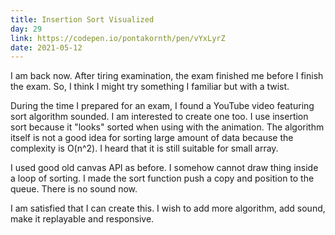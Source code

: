 ```yaml
---
title: Insertion Sort Visualized
day: 29
link: https://codepen.io/pontakornth/pen/vYxLyrZ
date: 2021-05-12
---
```

I am back now. After tiring examination, the exam finished me before I finish the exam. So, I think
I might try something I familiar but with a twist.<!--more-->


During the time I prepared for an exam, I found a YouTube video featuring sort algorithm sounded. I am 
interested to create one too. I use insertion sort because it "looks" sorted when using with the animation. The algorithm itself is not a good idea for sorting large amount of data because the complexity is O(n^2). I heard that it is still suitable for small array.


I used good old canvas API as before. I somehow cannot draw thing inside a loop of sorting. I made the 
sort function push a copy and position to the queue. There is no sound now.


I am satisfied that I can create this. I wish to add more algorithm, add sound, make it replayable and responsive. 